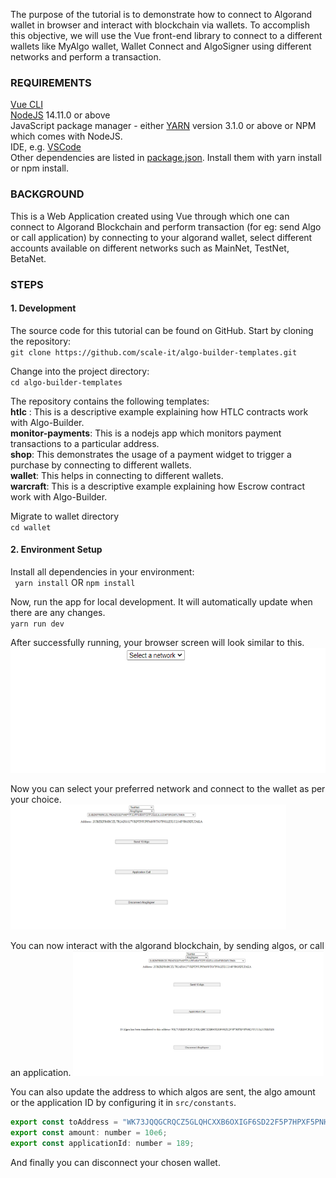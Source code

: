 The purpose of the tutorial is to demonstrate how to connect to Algorand wallet in browser and interact with blockchain via wallets. To accomplish this objective, we will use the Vue front-end library to connect to a different wallets like MyAlgo wallet, Wallet Connect and AlgoSigner using different networks and perform a transaction.

### REQUIREMENTS

[Vue CLI](https://cli.vuejs.org/guide/installation.html)<br/>
[NodeJS](https://nodejs.org/en/download/) 14.11.0 or above<br/>
JavaScript package manager - either [YARN](https://classic.yarnpkg.com/en/docs/install) version 3.1.0 or above or NPM which comes with NodeJS.<br/>
IDE, e.g. [VSCode](https://code.visualstudio.com/download)<br/>
Other dependencies are listed in [package.json](https://github.com/scale-it/algo-builder-templates/blob/master/wallet/package.json). Install them with yarn install or npm install.<br/>

### BACKGROUND
This is a Web Application created using Vue through which one can connect to Algorand Blockchain and perform transaction (for eg: send Algo or call application) by connecting to your algorand wallet, select different accounts available on different networks such as MainNet, TestNet, BetaNet.

### STEPS

 #### 1. Development
   The source code for this tutorial can be found on GitHub. Start by cloning the repository:<br/>
   `git clone https://github.com/scale-it/algo-builder-templates.git`

   Change into the project directory:<br/>
   `cd algo-builder-templates`

   The repository contains the following templates:<br/>
   **htlc** : This is a descriptive example explaining how HTLC contracts work with Algo-Builder.<br/>
   **monitor-payments**: This is a nodejs app which monitors payment transactions to a particular address.<br/>
   **shop**: This demonstrates the usage of a payment widget to trigger a purchase by connecting to different wallets.<br/>
   **wallet**: This helps in connecting to different wallets.<br/>
   **warcraft**: This is a descriptive example explaining how Escrow contract work with Algo-Builder.<br/>

   Migrate to wallet directory<br/>
   `cd wallet`

 #### 2. Environment Setup
   Install all dependencies in your environment:<br/>
   ` yarn install` OR `npm install`

   Now, run the app for local development. It will automatically update when there are any changes.<br/>
   `yarn run dev`

   After successfully running, your browser screen will look similar to this.
   <img src="./t-05/assets/homescreen.png" height="200" title="Home Page" />

   Now you can select your preferred network and connect to the wallet as per your choice.
   <img src="./t-05/assets/address_selected.png" height="200" title="Account Selected" />

   You can now interact with the algorand blockchain, by sending algos, or call an application.
   <img src="./t-05/assets/algo_transaction.png" height="200" title="Send Transaction" />

   You can also update the address to which algos are sent, the algo amount or the application ID by configuring it in `src/constants`.

   ```js
   export const toAddress = "WK73JQQGCRQCZ5GLQHCXXB6OXIGF6SD22F5P7HPXF5PNH23YUUALUMKOZ4";
   export const amount: number = 10e6;
   export const applicationId: number = 189;
   ```

   And finally you can disconnect your chosen wallet.
